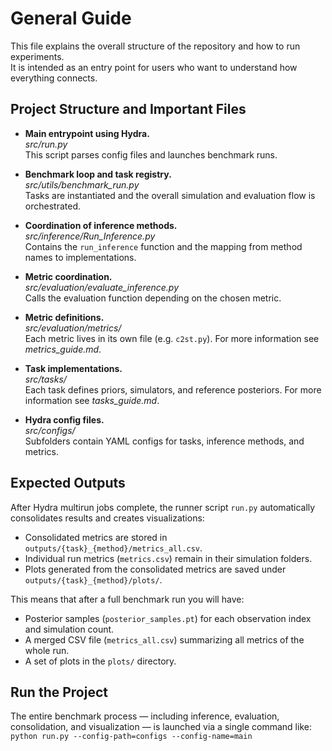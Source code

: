 # General Guide
This file explains the overall structure of the repository and how to run experiments.   
It is intended as an entry point for users who want to understand how everything connects.

## Project Structure and Important Files



- **Main entrypoint using Hydra.**     
*src/run.py*       
This script parses config files and launches benchmark runs.   

- **Benchmark loop and task registry.**   
*src/utils/benchmark_run.py*       
Tasks are instantiated and the overall simulation and evaluation flow is orchestrated.

- **Coordination of inference methods.**   
*src/inference/Run_Inference.py*    
Contains the `run_inference` function and the mapping from method names to implementations.

- **Metric coordination.**   
*src/evaluation/evaluate_inference.py*        
Calls the evaluation function depending on the chosen metric.

- **Metric definitions.**   
*src/evaluation/metrics/*        
Each metric lives in its own file (e.g. `c2st.py`). For more information see *metrics_guide.md*.

- **Task implementations.**   
*src/tasks/*      
Each task defines priors, simulators, and reference posteriors. For more information see *tasks_guide.md*.

- **Hydra config files.**   
*src/configs/*      
Subfolders contain YAML configs for tasks, inference methods, and metrics.



## Expected Outputs

After Hydra multirun jobs complete, the runner script `run.py` automatically consolidates results and creates visualizations:

- Consolidated metrics are stored in `outputs/{task}_{method}/metrics_all.csv`.
- Individual run metrics (`metrics.csv`) remain in their simulation folders.
- Plots generated from the consolidated metrics are saved under `outputs/{task}_{method}/plots/`.

This means that after a full benchmark run you will have:
- Posterior samples (`posterior_samples.pt`) for each observation index and simulation count.
- A merged CSV file (`metrics_all.csv`) summarizing all metrics of the whole run.
- A set of plots in the `plots/` directory.



## Run the Project
The entire benchmark process — including inference, evaluation, consolidation, and visualization — is launched via a single command like:
`python run.py --config-path=configs --config-name=main`
